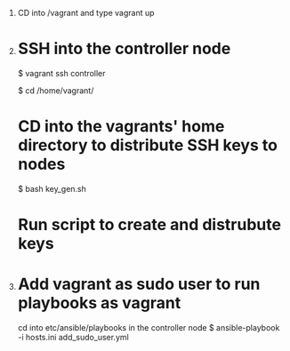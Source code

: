 1. CD into /vagrant and type vagrant up

2.  # SSH into the controller node
    $ vagrant ssh controller   

    $ cd /home/vagrant/         
    # CD into the vagrants' home directory to distribute SSH keys to nodes
  
    $ bash key_gen.sh           
    # Run script to create and distrubute keys
 
 
3. # Add vagrant as sudo user to run playbooks as vagrant
   cd into etc/ansible/playbooks in the controller node
   $ ansible-playbook -i hosts.ini add_sudo_user.yml
